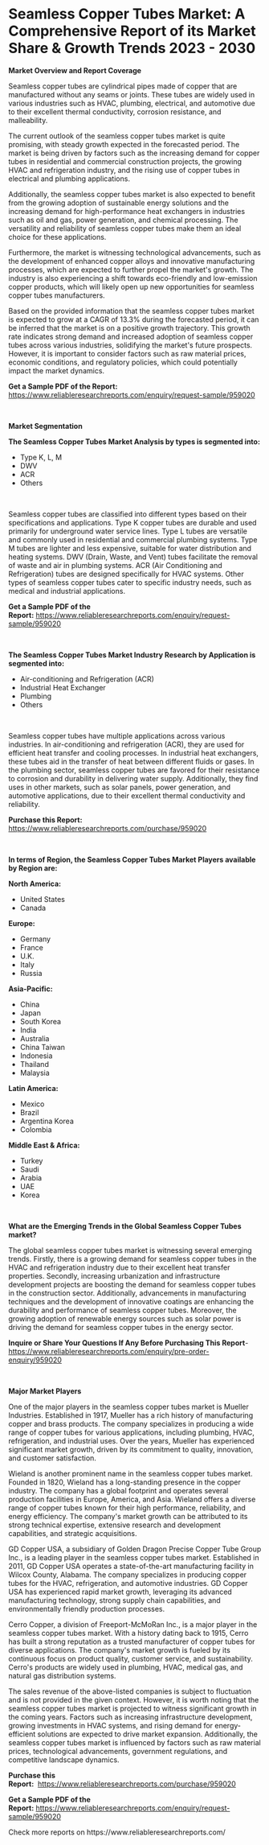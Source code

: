 <p><h1>Seamless Copper Tubes Market: A Comprehensive Report of its Market Share & Growth Trends 2023 - 2030</h1></p><p><strong>Market Overview and Report Coverage</strong></p>
<p><p>Seamless copper tubes are cylindrical pipes made of copper that are manufactured without any seams or joints. These tubes are widely used in various industries such as HVAC, plumbing, electrical, and automotive due to their excellent thermal conductivity, corrosion resistance, and malleability.</p><p>The current outlook of the seamless copper tubes market is quite promising, with steady growth expected in the forecasted period. The market is being driven by factors such as the increasing demand for copper tubes in residential and commercial construction projects, the growing HVAC and refrigeration industry, and the rising use of copper tubes in electrical and plumbing applications.</p><p>Additionally, the seamless copper tubes market is also expected to benefit from the growing adoption of sustainable energy solutions and the increasing demand for high-performance heat exchangers in industries such as oil and gas, power generation, and chemical processing. The versatility and reliability of seamless copper tubes make them an ideal choice for these applications.</p><p>Furthermore, the market is witnessing technological advancements, such as the development of enhanced copper alloys and innovative manufacturing processes, which are expected to further propel the market's growth. The industry is also experiencing a shift towards eco-friendly and low-emission copper products, which will likely open up new opportunities for seamless copper tubes manufacturers.</p><p>Based on the provided information that the seamless copper tubes market is expected to grow at a CAGR of 13.3% during the forecasted period, it can be inferred that the market is on a positive growth trajectory. This growth rate indicates strong demand and increased adoption of seamless copper tubes across various industries, solidifying the market's future prospects. However, it is important to consider factors such as raw material prices, economic conditions, and regulatory policies, which could potentially impact the market dynamics.</p></p>
<p><strong>Get a Sample PDF of the Report:</strong> <a href="https://www.reliableresearchreports.com/enquiry/request-sample/959020">https://www.reliableresearchreports.com/enquiry/request-sample/959020</a></p>
<p>&nbsp;</p>
<p><strong>Market Segmentation</strong></p>
<p><strong>The Seamless Copper Tubes Market Analysis by types is segmented into:</strong></p>
<p><ul><li>Type K, L, M</li><li>DWV</li><li>ACR</li><li>Others</li></ul></p>
<p>&nbsp;</p>
<p><p>Seamless copper tubes are classified into different types based on their specifications and applications. Type K copper tubes are durable and used primarily for underground water service lines. Type L tubes are versatile and commonly used in residential and commercial plumbing systems. Type M tubes are lighter and less expensive, suitable for water distribution and heating systems. DWV (Drain, Waste, and Vent) tubes facilitate the removal of waste and air in plumbing systems. ACR (Air Conditioning and Refrigeration) tubes are designed specifically for HVAC systems. Other types of seamless copper tubes cater to specific industry needs, such as medical and industrial applications.</p></p>
<p><strong>Get a Sample PDF of the Report:</strong>&nbsp;<a href="https://www.reliableresearchreports.com/enquiry/request-sample/959020">https://www.reliableresearchreports.com/enquiry/request-sample/959020</a></p>
<p>&nbsp;</p>
<p><strong>The Seamless Copper Tubes Market Industry Research by Application is segmented into:</strong></p>
<p><ul><li>Air-conditioning and Refrigeration (ACR)</li><li>Industrial Heat Exchanger</li><li>Plumbing</li><li>Others</li></ul></p>
<p>&nbsp;</p>
<p><p>Seamless copper tubes have multiple applications across various industries. In air-conditioning and refrigeration (ACR), they are used for efficient heat transfer and cooling processes. In industrial heat exchangers, these tubes aid in the transfer of heat between different fluids or gases. In the plumbing sector, seamless copper tubes are favored for their resistance to corrosion and durability in delivering water supply. Additionally, they find uses in other markets, such as solar panels, power generation, and automotive applications, due to their excellent thermal conductivity and reliability.</p></p>
<p><strong>Purchase this Report:</strong>&nbsp; <a href="https://www.reliableresearchreports.com/purchase/959020">https://www.reliableresearchreports.com/purchase/959020</a></p>
<p>&nbsp;</p>
<p><strong>In terms of Region, the Seamless Copper Tubes Market Players available by Region are:</strong></p>
<p>
    <p> <strong> North America: </strong>
        <ul>
            <li>United States</li>
            <li>Canada</li>
        </ul>
        </p> 
    <p> <strong> Europe: </strong>
        <ul>
            <li>Germany</li>
            <li>France</li>
            <li>U.K.</li>
            <li>Italy</li>
            <li>Russia</li>
        </ul>
        </p> 
    <p> <strong> Asia-Pacific: </strong>
        <ul>
            <li>China</li>
            <li>Japan</li>
            <li>South Korea</li>
            <li>India</li>
            <li>Australia</li>
            <li>China Taiwan</li>
            <li>Indonesia</li>
            <li>Thailand</li>
            <li>Malaysia</li>
        </ul>
        </p> 
    <p> <strong> Latin America: </strong>
        <ul>
            <li>Mexico</li>
            <li>Brazil</li>
            <li>Argentina Korea</li>
            <li>Colombia</li>
        </ul>
        </p> 
    <p> <strong> Middle East & Africa: </strong>
        <ul>
            <li>Turkey</li>
            <li>Saudi</li>
            <li>Arabia</li>
            <li>UAE</li>
            <li>Korea</li>
        </ul>
    </p>
    </p>
<p>&nbsp;</p>
<p><strong>What are the Emerging Trends in the Global Seamless Copper Tubes market?</strong></p>
<p><p>The global seamless copper tubes market is witnessing several emerging trends. Firstly, there is a growing demand for seamless copper tubes in the HVAC and refrigeration industry due to their excellent heat transfer properties. Secondly, increasing urbanization and infrastructure development projects are boosting the demand for seamless copper tubes in the construction sector. Additionally, advancements in manufacturing techniques and the development of innovative coatings are enhancing the durability and performance of seamless copper tubes. Moreover, the growing adoption of renewable energy sources such as solar power is driving the demand for seamless copper tubes in the energy sector.</p></p>
<p><strong>Inquire or Share Your Questions If Any Before Purchasing This Report</strong>- <a href="https://www.reliableresearchreports.com/enquiry/pre-order-enquiry/959020">https://www.reliableresearchreports.com/enquiry/pre-order-enquiry/959020</a></p>
<p>&nbsp;</p>
<p><strong>Major Market Players</strong></p>
<p><p>One of the major players in the seamless copper tubes market is Mueller Industries. Established in 1917, Mueller has a rich history of manufacturing copper and brass products. The company specializes in producing a wide range of copper tubes for various applications, including plumbing, HVAC, refrigeration, and industrial uses. Over the years, Mueller has experienced significant market growth, driven by its commitment to quality, innovation, and customer satisfaction.</p><p>Wieland is another prominent name in the seamless copper tubes market. Founded in 1820, Wieland has a long-standing presence in the copper industry. The company has a global footprint and operates several production facilities in Europe, America, and Asia. Wieland offers a diverse range of copper tubes known for their high performance, reliability, and energy efficiency. The company's market growth can be attributed to its strong technical expertise, extensive research and development capabilities, and strategic acquisitions.</p><p>GD Copper USA, a subsidiary of Golden Dragon Precise Copper Tube Group Inc., is a leading player in the seamless copper tubes market. Established in 2011, GD Copper USA operates a state-of-the-art manufacturing facility in Wilcox County, Alabama. The company specializes in producing copper tubes for the HVAC, refrigeration, and automotive industries. GD Copper USA has experienced rapid market growth, leveraging its advanced manufacturing technology, strong supply chain capabilities, and environmentally friendly production processes.</p><p>Cerro Copper, a division of Freeport-McMoRan Inc., is a major player in the seamless copper tubes market. With a history dating back to 1915, Cerro has built a strong reputation as a trusted manufacturer of copper tubes for diverse applications. The company's market growth is fueled by its continuous focus on product quality, customer service, and sustainability. Cerro's products are widely used in plumbing, HVAC, medical gas, and natural gas distribution systems.</p><p>The sales revenue of the above-listed companies is subject to fluctuation and is not provided in the given context. However, it is worth noting that the seamless copper tubes market is projected to witness significant growth in the coming years. Factors such as increasing infrastructure development, growing investments in HVAC systems, and rising demand for energy-efficient solutions are expected to drive market expansion. Additionally, the seamless copper tubes market is influenced by factors such as raw material prices, technological advancements, government regulations, and competitive landscape dynamics.</p></p>
<p><strong>Purchase this Report:</strong>&nbsp;&nbsp;<a href="https://www.reliableresearchreports.com/purchase/959020">https://www.reliableresearchreports.com/purchase/959020</a></p>
<p></p>
<p><strong>Get a Sample PDF of the Report:</strong>&nbsp;<a href="https://www.reliableresearchreports.com/enquiry/request-sample/959020">https://www.reliableresearchreports.com/enquiry/request-sample/959020</a></p>
<p>Check more reports on https://www.reliableresearchreports.com/</p>